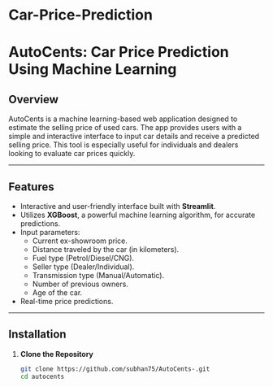 # Car-Price-Prediction
# AutoCents: Car Price Prediction Using Machine Learning

## Overview
AutoCents is a machine learning-based web application designed to estimate the selling price of used cars. The app provides users with a simple and interactive interface to input car details and receive a predicted selling price. This tool is especially useful for individuals and dealers looking to evaluate car prices quickly.

---

## Features
- Interactive and user-friendly interface built with **Streamlit**.
- Utilizes **XGBoost**, a powerful machine learning algorithm, for accurate predictions.
- Input parameters:
  - Current ex-showroom price.
  - Distance traveled by the car (in kilometers).
  - Fuel type (Petrol/Diesel/CNG).
  - Seller type (Dealer/Individual).
  - Transmission type (Manual/Automatic).
  - Number of previous owners.
  - Age of the car.
- Real-time price predictions.

---

## Installation

1. **Clone the Repository**
   ```bash
   git clone https://github.com/subhan75/AutoCents-.git
   cd autocents
